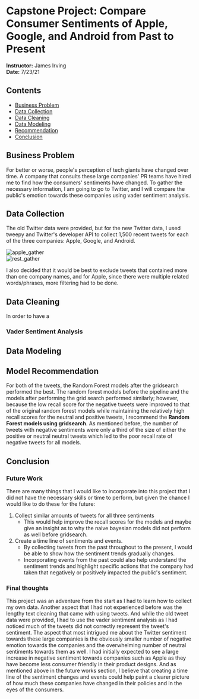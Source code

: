 # Capstone Project: Compare Consumer Sentiments of Apple, Google, and Android from Past to Present

**Instructor:** James Irving <br>
**Date:** 7/23/21

## Contents
 - <a href='#BusinessProblem'> Business Problem </a>
 - <a href='#Datacollection'> Data Collection </a>
 - <a href='#DataCleaning'> Data Cleaning </a>
 - <a href='#DataModeling'> Data Modeling</a>
 - <a href='#Recommendation'> Recommendation </a>
 - <a href='#Conclusion'> Conclusion </a>



 
<a id='BusinessProblem'></a>

## Business Problem
For better or worse, people's perception of tech giants have changed over time. A company that consults these large companies' PR teams have hired me to find how the consumers' sentiments have changed. To gather the necessary information, I am going to go to Twitter, and I will compare the public's emotion towards these companies using vader sentiment analysis.<br>

<a id='Datacollection'></a>

## Data Collection

The old Twitter data were provided, but for the new Twitter data, I used tweepy and Twitter's developer API to collect 1,500 recent tweets for each of the three companies: Apple, Google, and Android. <br>

![apple_gather](images/apple_gather.JPG)<br>
![rest_gather](images/google_android_gather.JPG)<br>

I also decided that it would be best to exclude tweets that contained more than one company names, and for Apple, since there were multiple related words/phrases, more filtering had to be done.<br>

<a id='DataCleaning'></a>
## Data Cleaning
In order to have a 

### Vader Sentiment Analysis



<a id='DataModeling'></a>
## Data Modeling


<a id='Recommendation'></a>
## Model Recommendation

For both of the tweets, the Random Forest models after the gridsearch performed the best. The random forest models before the pipeline and the models after performing the grid search performed similarly; however, because the low recall score for the negative tweets were improved to that of the original random forest models while maintaining the relatively high recall scores for the neutral and positive tweets, I recommend the **Random Forest models using gridsearch**.
As mentioned before, the number of tweets with negative sentiments were only a third of the size of either the positive or neutral neutral tweets which led to the poor recall rate of negative tweets for all models. 
<a id='Conclusion'></a>

## Conclusion

### Future Work
There are many things that I would like to incorporate into this project that I did not have the necessary skills or time to perform, but given the chance I would like to do these for the future:
1. Collect similar amounts of tweets for all three sentiments
    - This would help improve the recall scores for the models and maybe give an insight as to why the naive bayesian models did not perform as well before gridsearch.
2. Create a time line of sentiments and events.
    - By collecting tweets from the past throughout to the present, I would be able to show how the sentiment trends gradually changes.
    - Incorporating events from the past could also help understand the sentiment trends and highlight specific actions that the company had taken that negatively or positively impacted the public's sentiment.
    

### Final thoughts
This project was an adventure from the start as I had to learn how to collect my own data. Another aspect that I had not experienced before was the lengthy text cleaning that came with using tweets. And while the old tweet data were provided, I had to use the vader sentiment analysis as I had noticed much of the tweets did not correctly represent the tweet's sentiment. The aspect that most intrigued me about the Twitter sentiment towards these large companies is the obviously smaller number of negative emotion towards the companies and the overwhelming number of neutral sentiments towards them as well. I had initially expected to see a large increase in negative sentiment towards companies such as Apple as they have become less consumer friendly in their product designs. And as mentioned above in the future works section, I believe that creating a time line of the sentiment changes and events could help paint a clearer picture of how much these companies have changed in their policies and in the eyes of the consumers. 